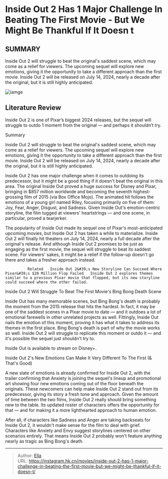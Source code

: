 # Inside Out 2 Has 1 Major Challenge In Beating The First Movie - But We Might Be Thankful If It Doesn t


## SUMMARY 



  Inside Out 2 will struggle to beat the original&#39;s saddest scene, which may come as a relief for viewers.   The upcoming sequel will explore new emotions, giving it the opportunity to take a different approach than the first movie.   Inside Out 2 will be released on July 14, 2024, nearly a decade after the original, but it is still highly anticipated.  

![iamge](https://static1.srcdn.com/wordpress/wp-content/uploads/2023/12/inside-out-2.jpg)

## Literature Review
Inside Out 2 is one of Pixar’s biggest 2024 releases, but the sequel will struggle to outdo 1 moment from the original — and perhaps it shouldn’t try.


Summary

  Inside Out 2 will struggle to beat the original&#39;s saddest scene, which may come as a relief for viewers.   The upcoming sequel will explore new emotions, giving it the opportunity to take a different approach than the first movie.   Inside Out 2 will be released on July 14, 2024, nearly a decade after the original, but it is still highly anticipated.  






Inside Out 2 has one major challenge when it comes to outdoing its predecessor, but it might be a good thing if it doesn&#39;t beat the original in this area. The original Inside Out proved a huge success for Disney and Pixar, bringing in $857 million worldwide and becoming the seventh highest-grossing film of 2015 (via Box Office Mojo). The animated hit follows the emotions of a young girl named Riley, focusing primarily on five of them: Joy, Fear, Anger, Disgust, and Sadness. Given Inside Out&#39;s emotion-centric storyline, the film tugged at viewers&#39; heartstrings — and one scene, in particular, proved a tearjerker.

The popularity of Inside Out made its sequel one of Pixar&#39;s most-anticipated upcoming movies, but Inside Out 2 has taken a while to materialize. Inside Out 2 will finally hit theaters on July 14, 2024, nearly a full decade after the original&#39;s release. And although Inside Out 2 promises to be just as engaging as the first movie, the sequel will struggle to beat its saddest scene. For viewers&#39; sakes, it might be a relief if the follow-up doesn&#39;t go there and takes a fresher approach instead.

              Related   Inside Out 2&#39;s New Storyline Can Succeed Where Pixar&#39;s $20 Million Flop Failed   Inside Out 2 explores themes similar to a previous Pixar movie that flopped, but its new storyline could succeed where the other failed.    


 Inside Out 2 Will Struggle To Beat The First Movie&#39;s Bing Bong Death Scene 
          

Inside Out has many memorable scenes, but Bing Bong&#39;s death is probably the moment from the 2015 release that hits the hardest. In fact, it may be one of the saddest scenes in a Pixar movie to date — and it outdoes a lot of emotional farewells in other unrelated projects as well. Fittingly, Inside Out nails the emotion of this moment, proving it has what it takes to address its themes in the first place. Bing Bong&#39;s death is part of why the movie works so well. Inside Out 2 will struggle to replicate this moment or outdo it — and it&#39;s possible the sequel just shouldn&#39;t try to.



Inside Out is available to stream on Disney&#43;.






 Inside Out 2&#39;s New Emotions Can Make It Very Different To The First (&amp; That&#39;s Good) 
          

A new slate of emotions is already confirmed for Inside Out 2, with the trailer confirming that Anxiety is joining the sequel&#39;s lineup and promotional art showing four new emotions coming out of the floor beneath the originals. These newcomers can help make Inside Out 2 stand out from its predecessor, giving its story a fresh tone and approach. Given the amount of time between the two films, Inside Out 2 really should bring something new to the table. Its updated roster of characters offers the opportunity for that — and for making it a more lighthearted approach to human emotion.

After all, if characters like Sadness and Anger are taking backseats for Inside Out 2, it wouldn&#39;t make sense for the film to deal with grief. Characters like Anxiety and Envy suggest storylines centered on other scenarios entirely. That means Inside Out 2 probably won&#39;t feature anything nearly as tragic as Bing Bong&#39;s death.



---

> Author: [Ella](https://instagram.hk.cn/)  
> URL: https://instagram.hk.cn/movies/inside-out-2-has-1-major-challenge-in-beating-the-first-movie-but-we-might-be-thankful-if-it-doesn-t/  

